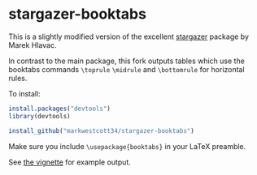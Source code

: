 # stargazer-booktabs

This is a slightly modified version of the excellent [stargazer](https://cran.r-project.org/web/packages/stargazer/vignettes/stargazer.pdf) package by Marek Hlavac.

In contrast to the main package, this fork outputs tables which use the booktabs commands `\toprule` `\midrule` and `\bottomrule` for horizontal rules. 


To install:

```R
install.packages("devtools")
library(devtools)

install_github("markwestcott34/stargazer-booktabs")
```

Make sure you include `\usepackage{booktabs}` in your LaTeX preamble.

See [the vignette](https://github.com/markwestcott34/stargazer-booktabs/blob/master/vignettes/stargazer-booktabs.pdf) for example output.
